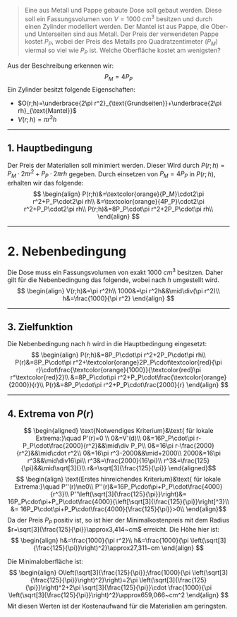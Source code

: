 > Eine aus Metall und Pappe gebaute Dose soll gebaut werden. Diese soll ein Fassungsvolumen von $V=1000~cm^3$ besitzen und durch einen Zylinder modelliert werden. Der Mantel ist aus Pappe, die Ober- und Unterseiten sind aus Metall.
> Der Preis der verwendeten Pappe kostet $P_P$, wobei der Preis des Metalls pro Quadratzentimeter ($P_M$) viermal so viel wie $P_P$ ist.
> Welche Oberfläche kostet am wenigsten?

Aus der Beschreibung erkennen wir:
$$P_M=4P_P$$
Ein Zylinder besitzt folgende Eigenschaften:
- $O(r;h)=\underbrace{2\pi r^2}_{\text{Grundseiten}}+\underbrace{2\pi rh}_{\text{Mantel}}$
- $V(r;h)=\pi r^2h$

---
## 1. Hauptbedingung
Der Preis der Materialien soll minimiert werden. Dieser Wird durch $P(r;h)=P_M\cdot2\pi r^2+P_P\cdot2\pi rh$ gegeben. Durch einsetzen von $P_M=4P_P$ in $P(r;h)$, erhalten wir das folgende:
$$
\begin{align}
	P(r;h)&=\textcolor{orange}{P_M}\cdot2\pi r^2+P_P\cdot2\pi rh\\
	&=\textcolor{orange}{4P_P}\cdot2\pi r^2+P_P\cdot2\pi rh\\
	P(r;h)&=8P_P\cdot\pi r^2+2P_P\cdot\pi rh\\
\end{align}
$$

---
# 2. Nebenbedingung
Die Dose muss ein Fassungsvolumen von exakt $1000~cm^3$ besitzen. Daher gilt für die Nebenbedingung das folgende, wobei nach $h$ umgestellt wird.
$$
\begin{align}
	V(r;h)&=\pi r^2h\\
	1000&=\pi r^2h&&\mid\div(\pi r^2)\\
	h&=\frac{1000}{\pi r^2}
\end{align}
$$

---
## 3. Zielfunktion
Die Nebenbedingung nach $h$ wird in die Hauptbedingung eingesetzt:
$$
\begin{align}
	P(r;h)&=8P_P\cdot\pi r^2+2P_P\cdot\pi rh\\
	P(r)&=8P_P\cdot\pi r^2+\textcolor{orange}2P_P\cdot\textcolor{red}{\pi r}\cdot\frac{\textcolor{orange}{1000}}{\textcolor{red}\pi r^\textcolor{red}2}\\
	&=8P_P\cdot\pi r^2+P_P\cdot\frac{\textcolor{orange}{2000}}{r}\\
	P(r)&=8P_P\cdot\pi r^2+P_P\cdot\frac{2000}{r}
\end{align}
$$

---
## 4. Extrema von $P(r)$
$$ \begin{aligned}
	\text{Notwendiges Kriterium}&\text{ für lokale Extrema:}\quad P'(r)=0 \\
	0&=V'(d)\\
	0&=16P_P\cdot\pi r-P_P\cdot\frac{2000}{r^2}&&\mid\div P_P\\
	0&=16\pi r-\frac{2000}{r^2}&&\mid\cdot r^2\\
	0&=16\pi r^3-2000&&\mid+2000\\
	2000&=16\pi r^3&&\mid\div16\pi\\
	r^3&=\frac{2000}{16\pi}\\
	r^3&=\frac{125}{\pi}&&\mid\sqrt[3]{}\\
	r&=\sqrt[3]{\frac{125}{\pi}}
\end{aligned}$$
$$
\begin{align}
\text{Erstes hinreichendes Kriterium}&\text{ für lokale Extrema:}\quad P''(r)\ne0\\
	P''(r)&=16P_P\cdot\pi+P_P\cdot\frac{4000}{r^3}\\
	P''\left(\sqrt[3]{\frac{125}{\pi}}\right)&=
		16P_P\cdot\pi+P_P\cdot\frac{4000}{\left[\sqrt[3]{\frac{125}{\pi}}\right]^3}\\
	&=
	16P_P\cdot\pi+P_P\cdot\frac{4000}{\frac{125}{\pi}}>0\\
\end{align}$$
Da der Preis $P_P$ positiv ist, so ist hier der Minimalkostenpreis mit dem Radius $r=\sqrt[3]{\frac{125}{\pi}}\approx3,414~cm$ erreicht. Die Höhe hier ist:
$$
\begin{align}
	h&=\frac{1000}{\pi r^2}\\
	h&=\frac{1000}{\pi \left(\sqrt[3]{\frac{125}{\pi}}\right)^2}\approx27,311~cm
\end{align}
$$

Die Minimaloberfläche ist:
$$
\begin{align}
	O\left(\sqrt[3]{\frac{125}{\pi}};\frac{1000}{\pi \left(\sqrt[3]{\frac{125}{\pi}}\right)^2}\right)=2\pi \left(\sqrt[3]{\frac{125}{\pi}}\right)^2+2\pi \sqrt[3]{\frac{125}{\pi}}\cdot \frac{1000}{\pi \left(\sqrt[3]{\frac{125}{\pi}}\right)^2}\approx659,066~cm^2
\end{align}
$$
Mit diesen Werten ist der Kostenaufwand für die Materialien am geringsten.